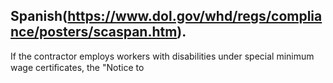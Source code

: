 ## Spanish(https://www.dol.gov/whd/regs/compliance/posters/scaspan.htm).

If the contractor employs workers with disabilities under special minimum wage certiﬁcates, the "Notice to